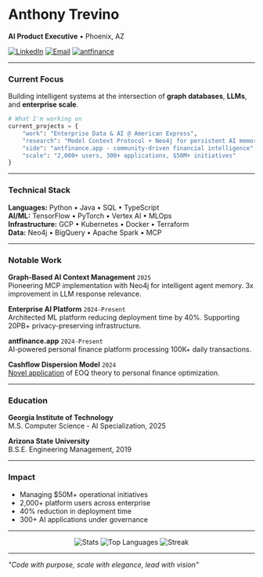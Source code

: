# Anthony Trevino

**AI Product Executive** • Phoenix, AZ

[![LinkedIn](https://img.shields.io/badge/-LinkedIn-0077B5?style=flat&logo=linkedin&logoColor=white)](https://www.linkedin.com/in/anthony-trevinoo)
[![Email](https://img.shields.io/badge/-Email-D14836?style=flat&logo=gmail&logoColor=white)](mailto:trevino293@gmail.com)
[![antfinance](https://img.shields.io/badge/-antfinance.app-000?style=flat)](https://www.antfinance.app)

---

### Current Focus

Building intelligent systems at the intersection of **graph databases**, **LLMs**, and **enterprise scale**.

```python
# What I'm working on
current_projects = {
    "work": "Enterprise Data & AI @ American Express",
    "research": "Model Context Protocol + Neo4j for persistent AI memory",
    "side": "antfinance.app - community-driven financial intelligence",
    "scale": "2,000+ users, 300+ applications, $50M+ initiatives"
}
```

---

### Technical Stack

**Languages:** Python • Java • SQL • TypeScript  
**AI/ML:** TensorFlow • PyTorch • Vertex AI • MLOps  
**Infrastructure:** GCP • Kubernetes • Docker • Terraform  
**Data:** Neo4j • BigQuery • Apache Spark • MCP  

---

### Notable Work

**Graph-Based AI Context Management** `2025`  
Pioneering MCP implementation with Neo4j for intelligent agent memory. 3x improvement in LLM response relevance.

**Enterprise AI Platform** `2024-Present`  
Architected ML platform reducing deployment time by 40%. Supporting 20PB+ privacy-preserving infrastructure.

**antfinance.app** `2024-Present`  
AI-powered personal finance platform processing 100K+ daily transactions.

**Cashflow Dispersion Model** `2024`  
[Novel application](https://github.com/trevino293/CFD/blob/main/CFD.pdf) of EOQ theory to personal finance optimization.

---

### Education

**Georgia Institute of Technology**  
M.S. Computer Science - AI Specialization, 2025

**Arizona State University**  
B.S.E. Engineering Management, 2019

---

### Impact

- Managing $50M+ operational initiatives
- 2,000+ platform users across enterprise
- 40% reduction in deployment time
- 300+ AI applications under governance

---

<div align="center">
  
![Stats](https://github-readme-stats.vercel.app/api?username=trevino293&show_icons=true&theme=minimal&hide_border=true&hide_title=true)
![Top Languages](https://github-readme-stats.vercel.app/api/top-langs/?username=trevino293&layout=compact&theme=minimal&hide_border=true&hide_title=true)
![Streak](https://github-readme-streak-stats.herokuapp.com/?user=trevino293&theme=minimal&hide_border=true)

</div>

---

*"Code with purpose, scale with elegance, lead with vision"*
